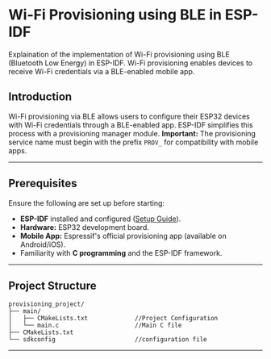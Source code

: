 # Wi-Fi Provisioning using BLE in ESP-IDF

Explaination of the implementation of Wi-Fi provisioning using BLE (Bluetooth Low Energy) in ESP-IDF. Wi-Fi provisioning enables devices to receive Wi-Fi credentials via a BLE-enabled mobile app.


## Introduction

Wi-Fi provisioning via BLE allows users to configure their ESP32 devices with Wi-Fi credentials through a BLE-enabled app. ESP-IDF simplifies this process with a provisioning manager module. **Important:** The provisioning service name must begin with the prefix `PROV_` for compatibility with mobile apps.

---

## Prerequisites

Ensure the following are set up before starting:  

- **ESP-IDF** installed and configured ([Setup Guide](https://docs.espressif.com/)).  
- **Hardware:** ESP32 development board.  
- **Mobile App:** Espressif's official provisioning app (available on Android/iOS).  
- Familiarity with **C programming** and the ESP-IDF framework.

---

## Project Structure

```plaintext
provisioning_project/
├── main/                          
│   ├── CMakeLists.txt             //Project Configuration
│   └── main.c                     //Main C file
├── CMakeLists.txt
└── sdkconfig                      //configuration file
```

---


